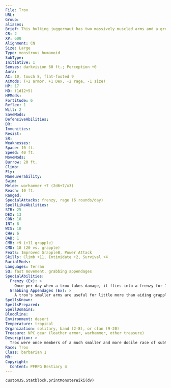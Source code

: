 ```yaml
---
File: Trox
URL: 
Group: 
aliases: 
Brief: This hulking juggernaut has two massively muscled arms and a group of four smaller ones that jut from under its rib cage.
CR: 2
XP: 600
Alignment: CN
Size: Large
Type: monstrous humanoid
SubType: 
Initiative: 1
Senses: darkvision 60 ft.; Perception +0
Aura: 
AC: 10, touch 8, flat-footed 9
ACMods: (+2 armor, +1 Dex, -2 rage, -1 size)
HP: 17
HD: (1d12+5)
HPMods: 
Fortitude: 6
Reflex: 1
Will: 2
SaveMods: 
DefensiveAbilities: 
DR: 
Immunities: 
Resist: 
SR: 
Weaknesses: 
Space: 10 ft.
Speed: 40 ft.
MoveMods: 
Burrow: 20 ft.
Climb: 
Fly: 
Maneuverability: 
Swim: 
Melee: warhammer +7 (2d6+7/x3)
Reach: 10 ft.
Ranged: 
SpecialAttacks: frenzy, rage (6 rounds/day)
SpellLikeAbilities: 
STR: 25
DEX: 13
CON: 18
INT: 8
WIS: 10
CHA: 6
BAB: 1
CMB: +9 (+11 grapple)
CMD: 18 (20 vs. grapple)
Feats: Improved GrappleB, Power Attack
Skills: Climb +11, Intimidate +2, Survival +4
RacialMods: 
Languages: Terran
SQ: fast movement, grabbing appendages
SpecialAbilities:
  Frenzy (Ex): >
    Once per day when a trox takes damage, it flies into a frenzy for 1 minute, gaining a +2 racial bonus to Constitution and Strength, but a -2 penalty to AC.
  Grabbing Appendages (Ex): >
    A trox's smaller arms are useful for little more than aiding grappling. Trox gain Improved Grapple as a bonus feat, and can maintain a grapple and still make attacks with their main arms.
SpellsKnown: 
SpellsPrepared: 
SpellDomains: 
Bloodline: 
Environment: desert
Temperature: tropical
Organization: solitary, band (2-8), or clan (9-20)
Treasure: NPC gear (leather armor, warhammer, other treasure)
Description: >
  Trox were once members of a much smaller and more docile race of subterranean burrowers, but were long ago enslaved by the duergar and bred into useful brutes. Eventually, several clans of trox were able to escape their slavers and reach the surface world, though they found the creatures above were just as eager to enslave them. Most trox still live a life of servitude. A free trox tends to be loyal to its true friends and inquisitive, though it can harbor deep grudges and resentments.  TROX CHARACTERS Trox are defined by their class levels-they do not possess racial Hit Dice. Despite having no racial Hit Dice, trox are powerful creatures and their CR is 2 higher than a human of the same level. All trox have the following racial traits.  +6 Strength, -2 Intelligence, -2 Wisdom, -2 Charisma: Trox are very strong, but they can be dim, unreceptive, and inhospitable.  Normal Speed: Trox have a base speed of 30 feet.  Large: Trox are Large and take a -1 size penalty to AC, take a -4 size penalty on Stealth checks, and gain a +1 size bonus on combat maneuver checks and to combat maneuver defense.  Darkvision 60 ft.: Trox can see in the dark up to 60 feet.  Burrow: Trox have a burrow speed of 20 feet.  Frenzy: See stat block above.  Grabbing Appendages: See stat block above.  Languages: Terran. A Trox with a high Intelligence score can choose from the following: Common, Dwarven, Giant, Orc, and Undercommon.
Race: Trox
Class: barbarian 1
MR: 
Copyright:
  Content: PFRPG Bestiary 4
---
```

```dataviewjs
customJS.Statblock.printMonsterWiki(dv)
```
